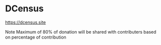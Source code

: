 # DCensus
https://dcensus.site


Note
Maximum of 80% of donation will be shared with contributers based on percentage of contribution


